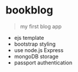 # bookblog
> my first blog app

  - ejs template
  - bootstrap styling
  - use node.js Express 
  - mongoDB storage
  - passport authentication 
